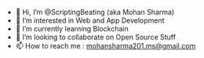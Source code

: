 - 👋 Hi, I’m @ScriptingBeating (aka Mohan Sharma)
- 👀 I’m interested in Web and App Development
- 🌱 I’m currently learning Blockchain
- 💞️ I’m looking to collaborate on Open Source Stuff
- 📫 How to reach me : mohansharma201.ms@gmail.com

<!---
ScriptingBeating/ScriptingBeating is a ✨ special ✨ repository because its `README.md` (this file) appears on your GitHub profile.
You can click the Preview link to take a look at your changes.
--->
